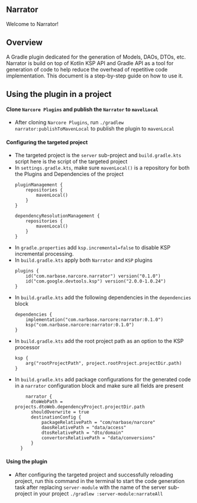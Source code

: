 Narrator
---
Welcome to Narrator!

## Overview
A Gradle plugin dedicated for the generation of Models, DAOs, DTOs, etc.
Narrator is build on top of Kotlin KSP API and Gradle API as a tool for generation of code to help reduce the overhead of repetitive code implementation.
This document is a step-by-step guide on how to use it.

## Using the plugin in a project
#### Clone `Narcore Plugins` and publish the `Narrator` to `mavelLocal`
- After cloning `Narcore Plugins`, run `./gradlew narrator:publishToMavenLocal` to publish the plugin to `mavenLocal`
#### Configuring the targeted project
- The targeted project is the `server` sub-project and `build.gradle.kts` script here is the script of the targeted project
- In `settings.gradle.kts`, make sure `mavenLocal()` is a repository for both the Plugins and Dependencies of the project
  ```
  pluginManagement {  
      repositories {  
          mavenLocal()  
      }  
  }
  ```
  ``` 
  dependencyResolutionManagement {  
      repositories {  
          mavenLocal()  
      }  
  }
  ```
- In `gradle.properties` add `ksp.incremental=false` to disable KSP incremental processing.
- In `build.gradle.kts` apply both `Narrator` and `KSP` plugins
  ```
  plugins {  
      id("com.narbase.narcore.narrator") version("0.1.0")  
      id("com.google.devtools.ksp") version("2.0.0-1.0.24")  
  }
  ```
- In `build.gradle.kts` add the following dependencies in the `dependencies` block
  ```
  dependencies {
	  implementation("com.narbase.narcore:narrator:0.1.0")  
	  ksp("com.narbase.narcore:narrator:0.1.0")
  }
  ```
-  In `build.gradle.kts` add the root project path as an option to the KSP processor
   ```
   ksp {  
       arg("rootProjectPath", project.rootProject.projectDir.path)  
   }
   ```
- In `build.gradle.kts` add package configurations for the generated code in a `narrator` configuration block and make sure all fields are present
  ```
	  narrator {  
	    dtoWebPath = projects.dtoWeb.dependencyProject.projectDir.path  
	    shouldOverwrite = true   
	    destinationConfig {  
	        packageRelativePath = "com/narbase/narcore"  
	        daosRelativePath = "data/access"  
	        dtosRelativePath = "dto/domain"  
	        convertorsRelativePath = "data/conversions"  
	    }  
	}
	```

#### Using the plugin
- After configuring the targeted project and successfully reloading project, run this command in the terminal to start the code generation task after replacing `server-module` with the name of the server sub-project in your project `./gradlew :server-module:narrateAll`